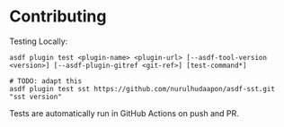 # Contributing

Testing Locally:

```shell
asdf plugin test <plugin-name> <plugin-url> [--asdf-tool-version <version>] [--asdf-plugin-gitref <git-ref>] [test-command*]

# TODO: adapt this
asdf plugin test sst https://github.com/nurulhudaapon/asdf-sst.git "sst version"
```

Tests are automatically run in GitHub Actions on push and PR.
